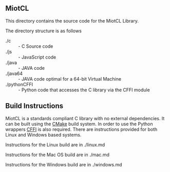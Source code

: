 <h2>MiotCL</h2>

<p>This directory contains the source code for the MiotCL Library.</p>

<p>The directory structure is as follows</p>

<dl>
  <dt>./c</dt>
  <dd>- C Source code</dd>
  <dt>./js</dt>
  <dd>- JavaScript code</dd>
  <dt>./java</dt>
  <dd>- JAVA code</dd>
  <dt>./java64</dt>
  <dd>- JAVA code optimal for a 64-bit Virtual Machine</dd>
  <dt>./pythonCFFI</dt>
  <dd>- Python code that accesses the C library via the CFFI module</dd>
</dl>

<h2>Build Instructions</h2>

<p>MiotCL is a standards compliant C library with no external dependencies. It
can be built using the <a href="http://www.cmake.org">CMake</a> build system.
In order to use the  Python wrappers <a href="https://cffi.readthedocs.org/en/release-0.8/">CFFI</a> is also
required. There are instructions provided for both Linux and Windows based systems.</p>

<p>Instructions for the Linux build are in ./linux.md</p>

<p>Instructions for the Mac OS build are in ./mac.md</p>

<p>Instructions for the Windows build are in ./windows.md</p>

